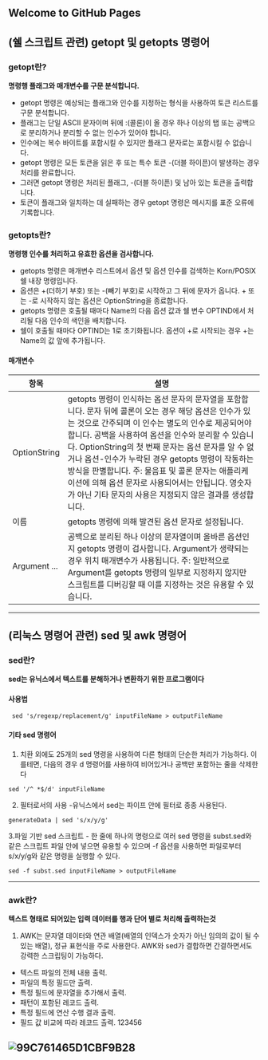 ## Welcome to GitHub Pages

## (쉘 스크립트 관련) getopt 및 getopts 명령어
### getopt란?
**명령행 플래그와 매개변수를 구문 분석합니다.**

+ getopt 명령은 예상되는 플래그와 인수를 지정하는 형식을 사용하여 토큰 리스트를 구문 분석합니다. 
+ 플래그는 단일 ASCII 문자이며 뒤에 :(콜론)이 올 경우 하나 이상의 탭 또는 공백으로 분리하거나 분리할 수 없는 인수가 있어야 합니다. 
+ 인수에는 복수 바이트를 포함시킬 수 있지만 플래그 문자로는 포함시킬 수 없습니다.
+ getopt 명령은 모든 토큰을 읽은 후 또는 특수 토큰 -(더블 하이픈)이 발생하는 경우 처리를 완료합니다. 
+ 그러면 getopt 명령은 처리된 플래그, -(더블 하이픈) 및 남아 있는 토큰을 출력합니다.
+ 토큰이 플래그와 일치하는 데 실패하는 경우 getopt 명령은 메시지를 표준 오류에 기록합니다.


### getopts란?
**명령행 인수를 처리하고 유효한 옵션을 검사합니다.**
+ getopts 명령은 매개변수 리스트에서 옵션 및 옵션 인수를 검색하는 Korn/POSIX 쉘 내장 명령입니다. 
+ 옵션은 +(더하기 부호) 또는 -(빼기 부호)로 시작하고 그 뒤에 문자가 옵니다. + 또는 -로 시작하지 않는 옵션은 OptionString을 종료합니다. 
+ getopts 명령은 호출될 때마다 Name의 다음 옵션 값과 쉘 변수 OPTIND에서 처리될 다음 인수의 색인을 배치합니다. 
+ 쉘이 호출될 때마다 OPTIND는 1로 초기화됩니다. 옵션이 +로 시작되는 경우 +는 Name의 값 앞에 추가됩니다.

#### 매개변수
|항목|설명|
|---|---|
|OptionString|getopts 명령이 인식하는 옵션 문자의 문자열을 포함합니다. 문자 뒤에 콜론이 오는 경우 해당 옵션은 인수가 있는 것으로 간주되며 이 인수는 별도의 인수로 제공되어야 합니다. 공백을 사용하여 옵션을 인수와 분리할 수 있습니다. OptionString의 첫 번째 문자는 옵션 문자를 알 수 없거나 옵션-인수가 누락된 경우 getopts 명령이 작동하는 방식을 판별합니다.    주: 물음표 및 콜론 문자는 애플리케이션에 의해 옵션 문자로 사용되어서는 안됩니다. 영숫자가 아닌 기타 문자의 사용은 지정되지 않은 결과를 생성합니다.|
|이름|getopts 명령에 의해 발견된 옵션 문자로 설정됩니다.|
|Argument ...	|공백으로 분리된 하나 이상의 문자열이며 올바른 옵션인지 getopts 명령이 검사합니다. Argument가 생략되는 경우 위치 매개변수가 사용됩니다.  주: 일반적으로 Argument를 getopts 명령의 일부로 지정하지 않지만 스크립트를 디버깅할 때 이를 지정하는 것은 유용할 수 있습니다.|
---
## (리눅스 명령어 관련) sed 및 awk 명령어
### sed란?
**sed는 유닉스에서 텍스트를 분해하거나 변환하기 위한 프로그램이다**
#### 사용법

` sed 's/regexp/replacement/g' inputFileName > outputFileName`


#### 기타 sed 명령어
1. 치환 외에도 25개의 sed 명령을 사용하여 다른 형태의 단순한 처리가 가능하다. 이를테면, 다음의 경우 d 명령어를 사용하여 비어있거나 공백만 포함하는 줄을 삭제한다

`sed '/^ *$/d' inputFileName`


2. 필터로서의 사용 -유닉스에서 sed는 파이프 안에 필터로 종종 사용된다.

`generateData | sed 's/x/y/g'`


3.파일 기반 sed 스크립트 - 한 줄에 하나의 명령으로 여러 sed 명령을 subst.sed와 같은 스크립트 파일 안에 넣으면 유용할 수 있으며 -f 옵션을 사용하면 파일로부터 s/x/y/g와 같은 명령을 실행할 수 있다.

  `sed -f subst.sed inputFileName > outputFileName`
  
-----

### awk란?
**텍스트 형태로 되어있는 입력 데이터를 행과 단어 별로 처리해 출력하는것**
1. AWK는 문자열 데이터와 연관 배열(배열의 인덱스가 숫자가 아닌 임의의 값이 될 수 있는 배열), 정규 표현식을 주로 사용한다. AWK와 sed가 결합하면 간결하면서도 강력한 스크립팅이 가능하다.
+ 텍스트 파일의 전체 내용 출력.
+ 파일의 특정 필드만 출력.
+ 특정 필드에 문자열을 추가해서 출력.
+ 패턴이 포함된 레코드 출력.
+ 특정 필드에 연산 수행 결과 출력.
+ 필드 값 비교에 따라 레코드 출력.
123456

![99C761465D1CBF9B28](https://user-images.githubusercontent.com/73088512/141676936-248c07f5-bb0a-43d4-8b04-176d22525341.png)
---

